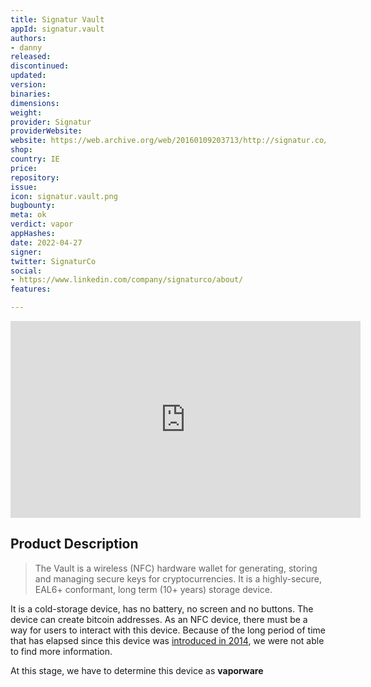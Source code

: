 ```yaml
---
title: Signatur Vault
appId: signatur.vault
authors:
- danny
released: 
discontinued: 
updated: 
version: 
binaries: 
dimensions: 
weight: 
provider: Signatur
providerWebsite: 
website: https://web.archive.org/web/20160109203713/http://signatur.co/
shop: 
country: IE
price: 
repository: 
issue: 
icon: signatur.vault.png
bugbounty: 
meta: ok
verdict: vapor
appHashes: 
date: 2022-04-27
signer: 
twitter: SignaturCo
social:
- https://www.linkedin.com/company/signaturco/about/
features: 

---
```


<iframe width="560" height="315" src="https://www.youtube.com/embed/8jRKIfgXf3I?start=1300" title="YouTube video player" frameborder="0" allow="accelerometer; autoplay; clipboard-write; encrypted-media; gyroscope; picture-in-picture" allowfullscreen></iframe>

## Product Description 

> The Vault is a wireless (NFC) hardware wallet for generating, storing and managing secure keys for cryptocurrencies. It is a highly-secure, EAL6+ conformant, long term (10+ years) storage device. 

It is a cold-storage device, has no battery, no screen and no buttons. The device can create bitcoin addresses. As an NFC device, there must be a way for users to interact with this device. Because of the long period of time that has elapsed since this device was [introduced in 2014](https://twitter.com/Percival/status/474129522317864960), we were not able to find more information. 

At this stage, we have to determine this device as **vaporware**  
